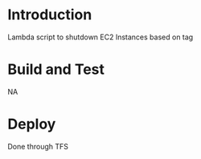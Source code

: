 # Introduction 
Lambda script to shutdown EC2 Instances based on tag

# Build and Test
NA 

# Deploy
Done through TFS
